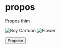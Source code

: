 # propos
Propos thim
<div id="cartoon">

  <img id="boy" src="boy.png" alt="Boy Cartoon">

  <img id="flower" src="flower.png" alt="Flower">

  <button onclick="animateCartoon()">Propose</button>

</div>

